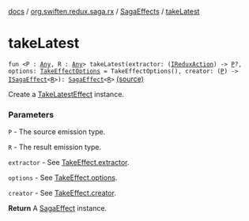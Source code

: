 [docs](../../index.md) / [org.swiften.redux.saga.rx](../index.md) / [SagaEffects](index.md) / [takeLatest](./take-latest.md)

# takeLatest

`fun <P : `[`Any`](https://kotlinlang.org/api/latest/jvm/stdlib/kotlin/-any/index.html)`, R : `[`Any`](https://kotlinlang.org/api/latest/jvm/stdlib/kotlin/-any/index.html)`> takeLatest(extractor: (`[`IReduxAction`](../../org.swiften.redux.core/-i-redux-action.md)`) -> `[`P`](take-latest.md#P)`?, options: `[`TakeEffectOptions`](../-take-effect-options/index.md)` = TakeEffectOptions(), creator: (`[`P`](take-latest.md#P)`) -> `[`ISagaEffect`](../../org.swiften.redux.saga.common/-i-saga-effect.md)`<`[`R`](take-latest.md#R)`>): `[`SagaEffect`](../../org.swiften.redux.saga.common/-saga-effect/index.md)`<`[`R`](take-latest.md#R)`>` [(source)](https://github.com/protoman92/KotlinRedux/tree/master/common/common-rx-saga/src/main/kotlin/org/swiften/redux/saga/rx/SagaEffects.kt#L145)

Create a [TakeLatestEffect](../-take-latest-effect/index.md) instance.

### Parameters

`P` - The source emission type.

`R` - The result emission type.

`extractor` - See [TakeEffect.extractor](../-take-effect/extractor.md).

`options` - See [TakeEffect.options](../-take-effect/options.md).

`creator` - See [TakeEffect.creator](../-take-effect/creator.md).

**Return**
A [SagaEffect](../../org.swiften.redux.saga.common/-saga-effect/index.md) instance.

